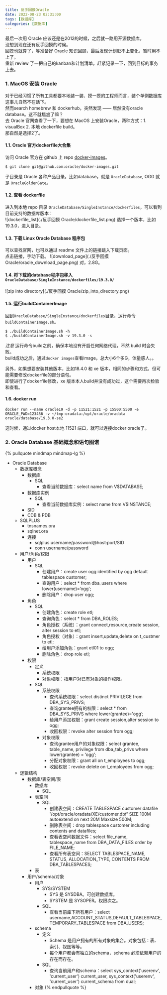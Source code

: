 ```yaml
---
title: 反手回摸Oracle   
date: 2022-08-23 02:31:00  
tags: [数据库]   
categories: [数据库]  
---
```


最后一次用 Oracle 应该还是在2012的时候，之后就一路用开源数据库。  
没想到现在还有反手回摸的时候。  
回摸也就算了，等准备好 Oracle 知识回顾，最后发现计划赶不上变化，暂时用不上了。  
重新 review 了一把自己的kanban和计划清单，赶紧记录一下，回到目标的事务上去。  
<!-- more -->

### 1. MacOS 安装 Oracle
对于已经习惯了所有工具都要本地装一装、摸一摸的工程师而言，装个单例数据库这事儿自然不在话下。  
然而search homebrew 和 dockerhub，突然发现 —— 居然没有oracle database。这不就尴尬了嘛？  
去 Oracle 官网查看了一下，要想在 MacOS 上安装Oracle，两种方式：1. visualBox 2. 本地 dockerfile build。  
那自然是选择2了。  

#### 1.1. Oracle 官方dockerfile大合集
访问 Oracle 官方在 github 上 repo [docker-images](https://github.com/oracle/docker-images)。  
```
$ git clone git@github.com:oracle/docker-images.git
```
子目录是 Oracle 各种产品目录。比如database，就是 `OracleDatabase`, OGG 就是 `OracleGoldenGate`。  

#### 1.2. 查看 dockerfile
进入到本地 repo 目录 `OracleDatabase/SingleInstance/dockerfiles`，可以看到目前支持的数据库版本：  
![dockerfile_list](./反手回摸 Oracle/dockerfile_list.png)
选择一个版本，比如 19.3.0，进入目录。

#### 1.3. 下载 Linux Oracle Database 程序包
可以查找官网，也可以通过 readme 文件上的链接跳入下载页面。  
点击链接，手动下载。
![download_page](./反手回摸 Oracle/oracle_download_page.png)
对，2.8G。  

#### 1.4. 将下载的database程序包移入`OracleDatabase/SingleInstance/dockerfiles/19.3.0/`
![zip into directory](./反手回摸 Oracle/zip_into_directory.png)

#### 1.5. 运行buildContainerImage
回到`OracleDatabase/SingleInstance/dockerfiles`目录，运行命令`buildContainerImage.sh`。

```
$ ./buildContainerImage.sh -h
$ ./buildContainerImage.sh -v 19.3.0 -s
```
*注意* 运行命令build之前，确保本地没有开启任何网络代理，不然 build 时会失败。  
build成功之后，通过`docker images`查看image，总大小6个多G，体量感人。。 

另外，如果想要安装其他版本，比如18.4.0 和 xe 版本，相同的步骤和方式，但可能需要修改dockerfile的部分语句。  
即使进行了dockerfile修改，xe 版本本人build并没有成功过，这个需要再次检验和查看。  

#### 1.6. docker run
```
docker run --name oracle19 -d -p 11521:1521 -p 15500:5500 -e ORACLE_PWD=123456 -v ~/tmp-oradata:/opt/oracle/oradata oracle/database/19.3.0-se2
```
这时候，通过docker host本地 11521 端口，就可以连接docker oracle了。  

### 2. Oracle Database 基础概念和语句图谱

{% pullquote mindmap mindmap-lg %}
- Oracle Database
    - 数据库概念
        - 数据库
            - SQL 
                - 查看当前数据库：select name from V$DATABASE;
        - 数据库实例
            - SQL 
                - 查看当前数据库实例：select name from V$INSTANCE;
        - SID
        - CDB & PDB
    - SQLPLUS
        - tnsnames.ora
        - sqlnet.ora
        - 连接
            - sqlplus username/password@host:port/SID
            - conn username/password
    - 用户/角色/权限
        - 用户
            - SQL
                - 创建用户：create user ogg identified by ogg default tablespace customer;
                - 查询用户：select * from dba_users where lower(username)=‘ogg';
                - 删除用户：drop user ogg;        
        - 角色
            - SQL
                - 创建角色：create role etl;
                - 查询角色：select * from DBA_ROLES;
                - 角色授权（系统）：grant connect,resource,create session, alter session to etl;
                - 角色授权（对象）：grant insert,update,delete on t_custmer to etl;
                - 给用户添加角色：grant etl01 to ogg;
                - 删除角色：drop role etl;
        - 权限
            - 定义
                - 系统权限
                - 对象权限：指用户对已有对象的操作权限。
            - SQL
                - 系统权限
                    - 查询系统权限：select distinct PRIVILEGE from DBA_SYS_PRIVS;
                    - 查询grantee拥有的权限：select * from DBA_SYS_PRIVS where lower(grantee)='ogg’;
                    - 给用户添加权限：grant create session,alter session to ogg;
                    - 收回权限：revoke alter session from ogg;
                - 对象权限
                    - 查询grantee用户的对象权限：select grantee, table_name, privilege from dba_tab_privs where lower(grantee) = ‘ogg’;
                    - 分配对象权限：grant all on t_employees to ogg;
                    - 收回权限：revoke delete on t_employees from ogg;
    - 逻辑结构
        - 数据库/表空间/表
            - 数据库
                - SQL
            - 表空间
                - SQL
                    - 创建表空间：CREATE TABLESPACE customer datafile '/opt/oracle/oradata/XE/customer.dbf' SIZE 100M autoextend on next 20M Maxsize 500M;
                    - 删除表空间：drop tablespace customer including contents and datafiles;
                    - 查看表空间数据文件：select file_name, tablespace_name from DBA_DATA_FILES order by FILE_NAME;
                    - 查看所有表空间：SELECT TABLESPACE_NAME, STATUS, ALLOCATION_TYPE, CONTENTS FROM DBA_TABLESPACES;
            - 表
        - 用户/schema/对象
            - 用户
                - SYS/SYSTEM
                    - SYS 是 SYSDBA。可创建数据库。
                    - SYSTEM 是 SYSOPER。权限次之。
                - SQL
                    - 查看当前库下所有用户：select username,ACCOUNT_STATUS,DEFAULT_TABLESPACE, TEMPORARY_TABLESPACE from DBA_USERS;
            - schema
                - 定义
                    - Schema 是用户拥有的所有对象的集合。对象包括：表、索引、视图等等。
                    - 每个用户都会有独立的schema，schema 必须依赖用户的存在而存在。
                - SQL
                    - 查询当前用户和schema：select sys_context('userenv', 'current_user') current_user, sys_context('userenv', 'current_user') current_schema from dual;
            - 对象
{% endpullquote %}